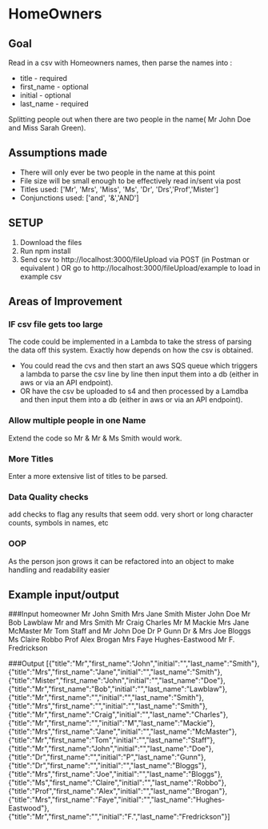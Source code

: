# HomeOwners

## Goal
Read in a csv with Homeowners names, then parse the names into :
- title - required
- first_name - optional
- initial - optional
- last_name - required

Splitting people out when there are two people in the name( Mr John Doe and Miss Sarah Green).

## Assumptions made

- There will only ever be two people in the name at this point
- File size will be small enough to be effectively read in/sent via post
- Titles used: ['Mr', 'Mrs', 'Miss', 'Ms', 'Dr', 'Drs','Prof','Mister'] 
- Conjunctions used: ['and', '&','AND']


## SETUP

1. Download the files
2. Run npm install
3. Send csv to http://localhost:3000/fileUpload via POST (in Postman or equivalent ) OR go to http://localhost:3000/fileUpload/example to load in example csv

## Areas of Improvement

### IF csv file gets too large
The code could be implemented in a Lambda to take the stress of parsing the data off this system.
Exactly how depends on how the csv is obtained. 
* You could read the cvs and then start an aws SQS queue which triggers a lambda to parse the csv line by line then input them into a db (either in aws or via an API endpoint).
* OR have the csv be uploaded to s4 and then processed by a Lamdba and then input them into a db (either in aws or via an API endpoint).

### Allow multiple people in one Name
Extend the code so Mr & Mr & Ms Smith would work.

### More Titles
Enter a more extensive list of titles to be parsed. 

### Data Quality checks
add checks to flag any results that seem odd. very short or long character counts, symbols in names, etc

### OOP
As the person json grows it can be refactored into an object to make handling and readability easier


## Example input/output

###Input
homeowner
Mr John Smith
Mrs Jane Smith
Mister John Doe
Mr Bob Lawblaw
Mr and Mrs Smith
Mr Craig Charles
Mr M Mackie
Mrs Jane McMaster
Mr Tom Staff and Mr John Doe
Dr P Gunn
Dr & Mrs Joe Bloggs
Ms Claire Robbo
Prof Alex Brogan
Mrs Faye Hughes-Eastwood
Mr F. Fredrickson

###Output
[{"title":"Mr","first_name":"John","initial":"","last_name":"Smith"},
{"title":"Mrs","first_name":"Jane","initial":"","last_name":"Smith"},
{"title":"Mister","first_name":"John","initial":"","last_name":"Doe"},
{"title":"Mr","first_name":"Bob","initial":"","last_name":"Lawblaw"},
{"title":"Mr","first_name":"","initial":"","last_name":"Smith"},
{"title":"Mrs","first_name":"","initial":"","last_name":"Smith"},
{"title":"Mr","first_name":"Craig","initial":"","last_name":"Charles"},
{"title":"Mr","first_name":"","initial":"M","last_name":"Mackie"},
{"title":"Mrs","first_name":"Jane","initial":"","last_name":"McMaster"},
{"title":"Mr","first_name":"Tom","initial":"","last_name":"Staff"},
{"title":"Mr","first_name":"John","initial":"","last_name":"Doe"},
{"title":"Dr","first_name":"","initial":"P","last_name":"Gunn"},
{"title":"Dr","first_name":"","initial":"","last_name":"Bloggs"},
{"title":"Mrs","first_name":"Joe","initial":"","last_name":"Bloggs"},
{"title":"Ms","first_name":"Claire","initial":"","last_name":"Robbo"},
{"title":"Prof","first_name":"Alex","initial":"","last_name":"Brogan"},
{"title":"Mrs","first_name":"Faye","initial":"","last_name":"Hughes-Eastwood"},
{"title":"Mr","first_name":"","initial":"F.","last_name":"Fredrickson"}]